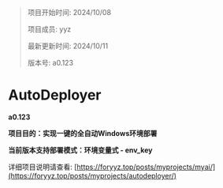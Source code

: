 ﻿> 项目开始时间: 2024/10/08
>
> 项目成员: yyz
>
> 最新更新时间: 2024/10/11
>
> 版本号: a0.123

# AutoDeployer

**a0.123**

**项目目的：实现一键的全自动Windows环境部署**

**当前版本支持部署模式：环境变量式 - env_key**

详细项目说明请查看: [https://foryyz.top/posts/myprojects/myai/](https://foryyz.top/posts/myprojects/autodeployer/)
